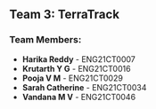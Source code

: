 ## Team 3: TerraTrack

### Team Members:
- **Harika Reddy** - ENG21CT0007  
- **Krutarth Y G** - ENG21CT0016  
- **Pooja V M** - ENG21CT0029  
- **Sarah Catherine** - ENG21CT0034  
- **Vandana M V** - ENG21CT0046  
